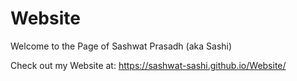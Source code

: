 # Website
Welcome to the Page of Sashwat Prasadh (aka Sashi)

Check out my Website at: 
https://sashwat-sashi.github.io/Website/
